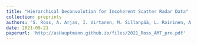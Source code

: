 ```yaml
---
title: "Hierarchical Deconvolution for Incoherent Scatter Radar Data"
collection: preprints
authors: 'S. Ross, A. Arjas, I. Virtanen, M. Sillanpää, L. Roininen, A. Hauptmann,'
date: 2021-09-21
paperurl: 'http://asHauptmann.github.io/files/2021_Ross_AMT_pre.pdf'
---
```

